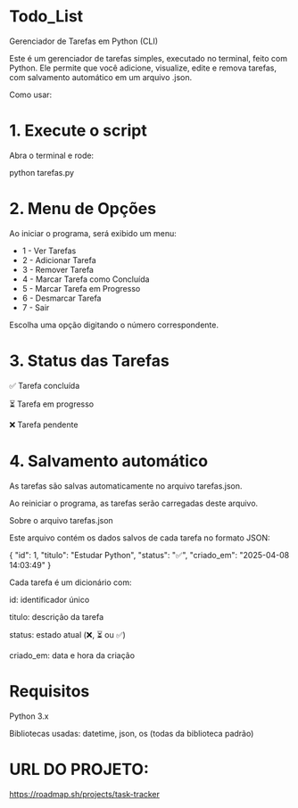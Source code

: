 # Todo_List

Gerenciador de Tarefas em Python (CLI)

Este é um gerenciador de tarefas simples, executado no terminal, feito com Python. Ele permite que você adicione, visualize, edite e remova tarefas, com salvamento automático em um arquivo .json.

Como usar:

# 1. Execute o script

Abra o terminal e rode:

python tarefas.py

# 2. Menu de Opções

Ao iniciar o programa, será exibido um menu:

  * 1 - Ver Tarefas
  * 2 - Adicionar Tarefa
  * 3 - Remover Tarefa 
  * 4 - Marcar Tarefa como Concluída 
  * 5 - Marcar Tarefa em Progresso 
  * 6 - Desmarcar Tarefa 
  * 7 - Sair

Escolha uma opção digitando o número correspondente.

# 3. Status das Tarefas

✅ Tarefa concluída

⏳ Tarefa em progresso

❌ Tarefa pendente

# 4. Salvamento automático

As tarefas são salvas automaticamente no arquivo tarefas.json.

Ao reiniciar o programa, as tarefas serão carregadas deste arquivo.

Sobre o arquivo tarefas.json

Este arquivo contém os dados salvos de cada tarefa no formato JSON:

{
  "id": 1,
  "titulo": "Estudar Python",
  "status": "✅",
  "criado_em": "2025-04-08 14:03:49"
}

Cada tarefa é um dicionário com:

id: identificador único

titulo: descrição da tarefa

status: estado atual (❌, ⏳ ou ✅)

criado_em: data e hora da criação

# Requisitos

Python 3.x

Bibliotecas usadas: datetime, json, os (todas da biblioteca padrão)

# URL DO PROJETO:
https://roadmap.sh/projects/task-tracker
